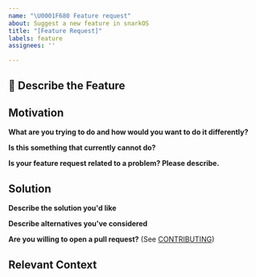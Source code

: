 ```yaml
---
name: "\U0001F680 Feature request"
about: Suggest a new feature in snarkOS
title: "[Feature Request]"
labels: feature
assignees: ''

---
```


## 🚀 Describe the Feature

<!-- A clear and concise description of the feature you are requesting -->

## Motivation


**What are you trying to do and how would you want to do it differently?**

**Is this something that currently cannot do?**

**Is your feature request related to a problem? Please describe.**

<!-- A clear and concise description of what the problem is. -->
<!-- Please link to any relevant issues or other PRs! -->

## Solution

**Describe the solution you'd like**
<!-- A clear and concise description of what you want to happen. -->

**Describe alternatives you've considered**
<!-- A clear and concise description of any alternative solutions or features you've considered. -->

**Are you willing to open a pull request?** (See [CONTRIBUTING](../../CONTRIBUTING.md))

## Relevant Context

<!-- Add any other context or screenshots about the feature request here. -->
